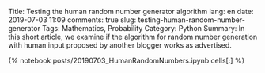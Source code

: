 ﻿Title: Testing the human random number generator algorithm
lang: en
date: 2019-07-03 11:09
comments: true
slug: testing-human-random-number-generator
Tags: Mathematics, Probability
Category: Python
Summary: In this short article, we examine if the algorithm for random number generation with human input proposed by another blogger works as advertised.

{% notebook posts/20190703_HumanRandomNumbers.ipynb cells[:] %}
